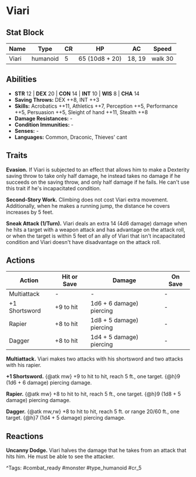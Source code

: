 # Viari

## Stat Block

| Name | Type | CR | HP | AC | Speed |
|------|------|----|----|----|-------|
| Viari | humanoid | 5 | 65 (10d8 + 20) | 18, 19 | walk 30 |

## Abilities

- **STR** 12 | **DEX** 20 | **CON** 14 | **INT** 10 | **WIS** 8 | **CHA** 14
- **Saving Throws:** DEX ++8, INT ++3  
- **Skills:** Acrobatics ++11, Athletics ++7, Perception ++5, Performance ++5, Persuasion ++5, Sleight of hand ++11, Stealth ++8  
- **Damage Resistances:** -  
- **Condition Immunities:** -  
- **Senses:** -  
- **Languages:** Common, Draconic, Thieves' cant

## Traits

**Evasion.** If Viari is subjected to an effect that allows him to make a Dexterity saving throw to take only half damage, he instead takes no damage if he succeeds on the saving throw, and only half damage if he fails. He can't use this trait if he's incapacitated condition.

**Second-Story Work.** Climbing does not cost Viari extra movement. Additionally, when he makes a running jump, the distance he covers increases by 5 feet.

**Sneak Attack (1/Turn).** Viari deals an extra 14 (4d6 damage) damage when he hits a target with a weapon attack and has advantage on the attack roll, or when the target is within 5 feet of an ally of Viari that isn't incapacitated condition and Viari doesn't have disadvantage on the attack roll.


## Actions

| Action | Hit or Save | Damage | On Save |
|--------|--------------|--------|----------|
| Multiattack | - | - | - |
| +1 Shortsword | +9 to hit | 1d6 + 6 damage) piercing | - |
| Rapier | +8 to hit | 1d8 + 5 damage) piercing | - |
| Dagger | +8 to hit | 1d4 + 5 damage) piercing | - |

**Multiattack.** Viari makes two attacks with his shortsword and two attacks with his rapier.

**+1 Shortsword.** {@atk mw} +9 to hit to hit, reach 5 ft., one target. {@h}9 (1d6 + 6 damage) piercing damage.

**Rapier.** {@atk mw} +8 to hit to hit, reach 5 ft., one target. {@h}9 (1d8 + 5 damage) piercing damage.

**Dagger.** {@atk mw,rw} +8 to hit to hit, reach 5 ft. or range 20/60 ft., one target. {@h}7 (1d4 + 5 damage) piercing damage.

## Reactions

**Uncanny Dodge.** Viari halves the damage that he takes from an attack that hits him. He must be able to see the attacker.



^Tags: #combat_ready #monster #type_humanoid #cr_5